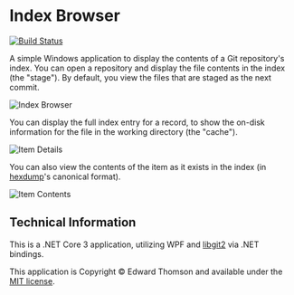 # Index Browser

[![Build Status](https://dev.azure.com/devopsbuild2019/indexbrowser/_apis/build/status/IndexBrowser?branchName=master)](https://dev.azure.com/devopsbuild2019/indexbrowser/_build/latest?definitionId=11?branchName=master)

A simple Windows application to display the contents of a Git repository's
index.  You can open a repository and display the file contents in the index
(the "stage").  By default, you view the files that are staged as the next
commit.

![Index Browser](docs/main.png)

You can display the full index entry for a record, to show the on-disk
information for the file in the working directory (the "cache").

![Item Details](docs/details.png)

You can also view the contents of the item as it exists in the index (in
[hexdump](https://github.com/ethomson/hexdump)'s canonical format).

![Item Contents](docs/contents.png)

## Technical Information

This is a .NET Core 3 application, utilizing WPF and
[libgit2](https://libgit2.org/) via .NET bindings.

This application is Copyright &copy; Edward Thomson and available under
the [MIT license](LICENSE).
